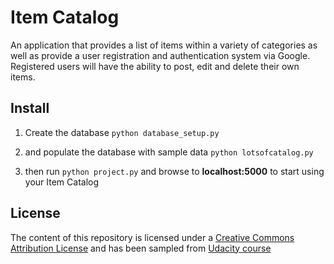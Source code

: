 # Item Catalog

An application that provides a list of items within a variety of categories as well as provide a user registration and authentication system via Google. Registered users will have the ability to post, edit and delete their own items.

## Install

1. Create the database `python database_setup.py`

2. and populate the database with sample data `python lotsofcatalog.py`

3. then run  `python project.py` and browse to **localhost:5000** to start using your Item Catalog

## License

The content of this repository is licensed under a [Creative Commons Attribution License](https://creativecommons.org/licenses/by/4.0/) and has been sampled from [Udacity course](https://github.com/udacity/ud330)